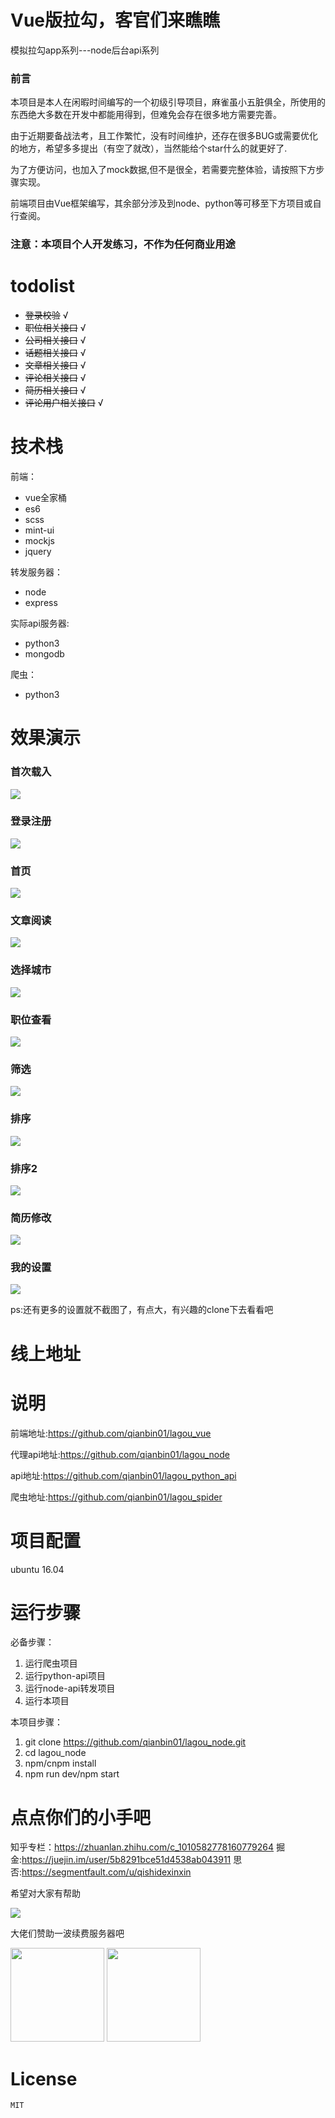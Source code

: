 
# Vue版拉勾，客官们来瞧瞧
模拟拉勾app系列---node后台api系列

### 前言
本项目是本人在闲暇时间编写的一个初级引导项目，麻雀虽小五脏俱全，所使用的东西绝大多数在开发中都能用得到，但难免会存在很多地方需要完善。

由于近期要备战法考，且工作繁忙，没有时间维护，还存在很多BUG或需要优化的地方，希望多多提出（有空了就改），当然能给个star什么的就更好了.

为了方便访问，也加入了mock数据,但不是很全，若需要完整体验，请按照下方步骤实现。

前端项目由Vue框架编写，其余部分涉及到node、python等可移至下方项目或自行查阅。

### 注意：本项目个人开发练习，不作为任何商业用途


# todolist
+ ~~登录校验~~  √
+ ~~职位相关接口~~  √
+ ~~公司相关接口~~  √
+ ~~话题相关接口~~  √
+ ~~文章相关接口~~  √
+ ~~评论相关接口~~  √
+ ~~简历相关接口~~  √
+ ~~评论用户相关接口~~  √

# 技术栈
前端：
+ vue全家桶
+ es6
+ scss
+ mint-ui
+ mockjs
+ jquery

转发服务器：
+ node
+ express

实际api服务器:
+ python3
+ mongodb

爬虫：
+ python3

# 效果演示
### 首次载入
![](screenshots/loading.gif)
### 登录注册
![](screenshots/login.gif)
### 首页
![](screenshots/home.gif)
### 文章阅读
![](screenshots/read.gif)
### 选择城市
![](screenshots/choose_city.gif)
### 职位查看
![](screenshots/recruit.gif)
### 筛选
![](screenshots/recurit_want.gif)
### 排序
![](screenshots/sort.gif)
### 排序2
![](screenshots/sort_2.gif)
### 简历修改
![](screenshots/edit_resume.gif)
### 我的设置
![](screenshots/setting.gif)

ps:还有更多的设置就不截图了，有点大，有兴趣的clone下去看看吧
# 线上地址

# 说明
前端地址:https://github.com/qianbin01/lagou_vue

代理api地址:https://github.com/qianbin01/lagou_node

api地址:https://github.com/qianbin01/lagou_python_api

爬虫地址:https://github.com/qianbin01/lagou_spider
# 项目配置
ubuntu 16.04
# 运行步骤
  必备步骤：
  1. 运行爬虫项目
  2. 运行python-api项目
  3. 运行node-api转发项目
  4. 运行本项目
  
  本项目步骤：
  1. git clone  https://github.com/qianbin01/lagou_node.git
  2. cd lagou_node
  3. npm/cnpm install
  4. npm run dev/npm start
  

# 点点你们的小手吧
知乎专栏：https://zhuanlan.zhihu.com/c_1010582778160779264
掘金:https://juejin.im/user/5b8291bce51d4538ab043911
思否:https://segmentfault.com/u/qishidexinxin

希望对大家有帮助

![](http://oh343spqg.bkt.clouddn.com/dianzan.jpg)

大佬们赞助一波续费服务器吧

<img src="http://oh343spqg.bkt.clouddn.com/zhifubao.jpg" width="150" hegiht="50" />


<img src="http://oh343spqg.bkt.clouddn.com/%E5%BE%AE%E4%BF%A1.jpg" width="150" hegiht="50" />

# License
    MIT
